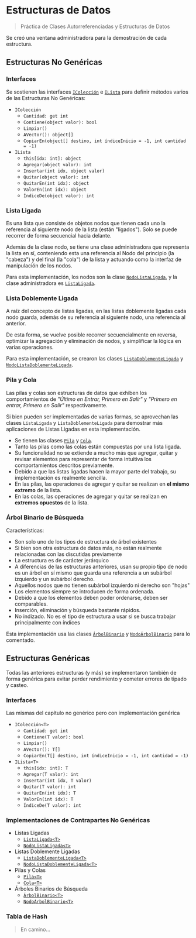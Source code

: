 # Estructuras de Datos
> Práctica de Clases Autorreferenciadas y Estructuras de Datos

Se creó una ventana administradora para la demostración de cada estructura.

## Estructuras No Genéricas
### Interfaces
Se sostienen las interfaces [`IColección`](/Estructuras/No%20Genéricas/Interfaces/IColección.cs) e [`ILista`](/Estructuras/No%20Genéricas/Interfaces/IColección.cs) para definir métodos varios de las Estructuras No Genéricas:
* `IColección`
  * `Cantidad: get int`
  * `Contiene(object valor): bool`
  * `Limpiar()`
  * `AVector(): object[]`
  * `CopiarEn(object[] destino, int índiceInicio = -1, int cantidad = -1)`
* `ILista`
  * `this[idx: int]: object`
  * `Agregar(object valor): int`
  * `Insertar(int idx, object valor)`
  * `Quitar(object valor): int`
  * `QuitarEn(int idx): object`
  * `ValorEn(int idx): object`
  * `ÍndiceDe(object valor): int`

### Lista Ligada
Es una lista que consiste de objetos nodos que tienen cada uno la referencia al siguiente nodo de la lista (están "ligados"). Solo se puede recorrer de forma secuencial hacia delante.

Además de la clase nodo, se tiene una clase administradora que representa la lista en sí, conteniendo esta una referencia al Nodo del principio (la "cabeza") y del final (la "cola") de la lista y actuando como la interfaz de manipulación de los nodos.

Para esta implementación, los nodos son la clase [`NodoListaLigada`](/Estructuras/No%20Genéricas/Lista%20Ligada/NodoListaLigada.cs),
y la clase administradora es [`ListaLigada`](/Estructuras/No%20Genéricas/Lista%20Ligada/ListaLigada.cs).

### Lista Doblemente Ligada
A raíz del concepto de listas ligadas, en las listas doblemente ligadas cada nodo guarda, además de su referencia al siguiente nodo, una referencia al anterior.

De esta forma, se vuelve posible recorrer secuencialmente en reversa, optimizar la agregación y eliminación de nodos, y simplificar la lógica en varias operaciones.

Para esta implementación, se crearon las clases [`ListaDoblementeLigada`](/Estructuras/No%20Genéricas/Lista%20Ligada/ListaDoblementeLigada/ListaDoblementeLigada.cs) y [`NodoListaDoblementeLigada`](/Estructuras/No%20Genéricas/Lista%20Ligada/ListaDoblementeLigada/NodoListaDoblementeLigada.cs).

### Pila y Cola
Las pilas y colas son estructuras de datos que exhiben los comportamientos de _"Último en Entrar, Primero en Salir"_ y _"Primero en entrar, Primero en Salir"_ respectivamente.

Si bien pueden ser implementadas de varias formas, se aprovechan las clases `ListaLigada` y `ListaDoblementeLigada` para demostrar más aplicaciones de Listas Ligadas en esta implementación.
* Se tienen las clases [`Pila`](/Estructuras/No%20Genéricas/General/Pila.cs) y [`Cola`](/Estructuras/No%20Genéricas/General/Pila.cs).
* Tanto las pilas como las colas están compuestas por una lista ligada.
* Su funcionalidad no se extiende a mucho más que agregar, quitar y revisar elementos para representar de forma intuitiva los comportamientos descritos previamente.
* Debido a que las listas ligadas hacen la mayor parte del trabajo, su implementación es realmente sencilla.
* En las pilas, las operaciones de agregar y quitar se realizan en **el mismo extremo** de la lista.
* En las colas, las operaciones de agregar y quitar se realizan en **extremos opuestos** de la lista.

### Árbol Binario de Búsqueda
Características:
* Son solo uno de los tipos de estructura de árbol existentes
* Si bien son otra estructura de datos más, no están realmente relacionadas con las discutidas previamente
* La estructura es de carácter jerárquico
* A diferencias de las estructuras anteriores, usan su propio tipo de nodo es un árbol en sí mismo que guarda una referencia a un subárbol izquierdo y un subárbol derecho.
* Aquellos nodos que no tienen subárbol izquierdo ni derecho son "hojas"
* Los elementos siempre se introducen de forma ordenada.
* Debido a que los elementos deben poder ordenarse, deben ser comparables.
* Inserción, eliminación y búsqueda bastante rápidos.
* No indizado. No es el tipo de estructura a usar si se busca trabajar principalmente con índices

Esta implementación usa las clases [`ÁrbolBinario`](/Estructuras/No%20Genéricas/Árbol%20Binario/ÁrbolBinario.cs) y [`NodoÁrbolBinario`](/Estructuras/No%20Genéricas/Árbol%20Binario/NodoÁrbolBinario.cs) para lo comentado.

## Estructuras Genéricas
Todas las anteriores estructuras (y más) se implementaron también de forma genérica para evitar perder rendimiento y cometer errores de tipado y casteo.

### Interfaces
Las mismas del capítulo no genérico pero con implementación genérica
* `IColección<T>`
  * `Cantidad: get int`
  * `Contiene(T valor): bool`
  * `Limpiar()`
  * `AVector(): T[]`
  * `CopiarEn(T[] destino, int índiceInicio = -1, int cantidad = -1)`
* `ILista<T>`
  * `this[idx: int]: T`
  * `Agregar(T valor): int`
  * `Insertar(int idx, T valor)`
  * `Quitar(T valor): int`
  * `QuitarEn(int idx): T`
  * `ValorEn(int idx): T`
  * `ÍndiceDe(T valor): int`

### Implementaciones de Contrapartes No Genéricas
* Listas Ligadas
  * [`ListaLigada<T>`](/Estructuras/Genéricas/Lista%20Ligada/ListaLigada.cs)
  * [`NodoListaLigada<T>`](/Estructuras/Genéricas/Lista%20Ligada/NodoListaLigada.cs)
* Listas Doblemente Ligadas
  * [`ListaDoblementeLigada<T>`](/Estructuras/Genéricas/Lista%20Ligada/ListaDoblementeLigada/ListaDoblementeLigada.cs)
  * [`NodoListaDoblementeLigada<T>`](/Estructuras/Genéricas/Lista%20Ligada/ListaDoblementeLigada/NodoListaDoblementeLigada.cs)
* Pilas y Colas
  * [`Pila<T>`](/Estructuras/Genéricas/General/Pila.cs)
  * [`Cola<T>`](/Estructuras/Genéricas/General/Pila.cs)
* Árboles Binarios de Búsqueda
  * [`ÁrbolBinario<T>`](/Estructuras/Genéricas/Árbol%20Binario/ÁrbolBinario.cs)
  * [`NodoÁrbolBinario<T>`](/Estructuras/Genéricas/Árbol%20Binario/NodoÁrbolBinario.cs)

 ### Tabla de Hash
> En camino...
